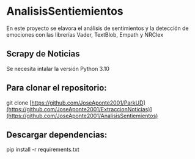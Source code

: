 # AnalisisSentiemientos
 En este proyecto se elavora el análisis de sentimientos y la detección de emociones con las librerías Vader, TextBlob, Empath y NRClex
## Scrapy de Noticias
Se necesita intalar la versión Python 3.10

## Para clonar el repositorio:
git clone [https://github.com/JoseAponte2001/ParkUD](https://github.com/JoseAponte2001/ExtraccionNoticias)](https://github.com/JoseAponte2001/AnalisisSentiemientos)

## Descargar dependencias:
pip install -r requirements.txt
